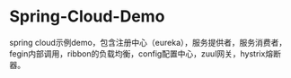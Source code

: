 # Spring-Cloud-Demo
spring cloud示例demo，包含注册中心（eureka），服务提供者，服务消费者，fegin内部调用，ribbon的负载均衡，config配置中心，zuul网关，hystrix熔断器。
